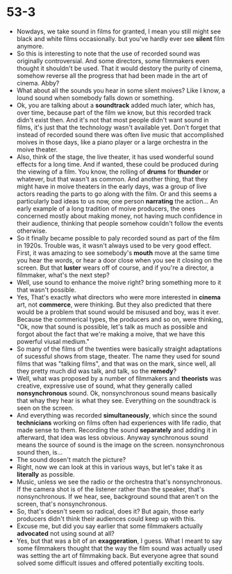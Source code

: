# 53-3

+ Nowdays, we take sound in films for granted, I mean you still might see black and white films occasionally. but you've hardly ever see **silent** film anymore.
+ So this is interesting to note that the use of recorded sound was originally controversial. And some directors, some filmmakers even thought it shouldn't be used. That it would destory the purity of cinema, somehow reverse  all the progress that had been made in the art of cinema. Abby?
+ What about all the sounds you hear in some silent moives? Like I know, a lound sound when somebody falls down or something.
+ Ok, you are talking about a **soundtrack** added much later, which has, over time, because part of the film we know, but this recorded track didn't exist then. And it's not that most people didn't want sound in films, it's just that the technology wasn't available yet. Don't forget that instead of recorded sound there was often live music that accomplished moives in those days, like a piano player or a large orchestra in the moive theater.
+ Also, think of the stage, the live theater, it has used wonderful sound effects for a long time. And if wanted, these could be produced during the viewing of a film. You know, the rolling of **drums** for **thunder** or whatever, but that wasn't as common. And another thing, that they might have in moive theaters in the early days, was a group of live actors reading the parts to go along with the film. Or and this seems a particularly bad ideas to us now, one person **narrating** the action... An early example of a long tradition of moive producers, the ones concerned mostly about making money, not having much confidence in their audience, thinking that people somehow couldn't follow the events otherwise.
+ So it finally became possible to paly recorded sound as part of the film in 1920s. Trouble was, it wasn't always used to be very good effect. First, it was amazing to see somebody's **mouth** move at the same time you hear the words, or hear a door close when you see it closing on the screen. But that **luster** wears off of course, and if you're a director, a filmmaker, what's the next step?
+ Well, use sound to enhance the moive right? bring something more to it that wasn't possible. 
+ Yes, That's exactly what directors who were more interested in **cinema** art, not **commerce**, were thinking. But they also predicted that there would be a problem that sound would be misused and boy, was it ever. Because the commerical types, the producers and so on, were thinking, "Ok, now that sound is possible, let's talk as much as possible and forgot about the fact that we're making a moive, that we have this powerful viusal medium."
+ So many of the films of the twenties were basically straight adaptations of sucessful shows from stage, theater. The name they used for sound films that was "talking films", and that was on the mark, since well, all they pretty much did was talk, and talk, so the **remedy**?
+ Well, what was proposed by a number of filmmakers and **theorists** was creative, expressive use of sound, what they generally called **nonsynchronous** sound. Ok, nonsynchronous sound means basically that whay they hear is what they see. Everything on the soundtrack is seen on the screen.
+ And everything was recorded **simultaneously**, which since the sound **technicians** working on films often had experiences with life radio, that made sense to them. Recording the sound **separately** and adding it in afterward, that idea was less obvious. Anyway synchronous sound means the source of sound is the image on the screen. nonsynchronous sound then, is...
+ The sound dosen't match the picture?
+ Right, now we can look at this in various ways, but let's take it as **literally** as possible.
+ Music, unless we see the radio or the orchestra that's nonsynchronous. If the camera shot is of the listener rather than the speaker, that's nonsynchronous. If we hear, see, background sound that aren't on the screen, that's nonsynchronous.
+ So, that's doesn't seem so radical, does it? But again, those early producers didn't think their audiences could keep up with this.
+ Excuse me, but did you say earlier that some filmmakers actually **advocated** not using sound at all?
+ Yes, but that was a bit of an **exaggeration**, I guess. What I meant to say some filmmakers thought that the way the film sound was actually used was setting the art of filmmaking back. But everyone agree that sound solved some difficult issues and offered potentially exciting tools.